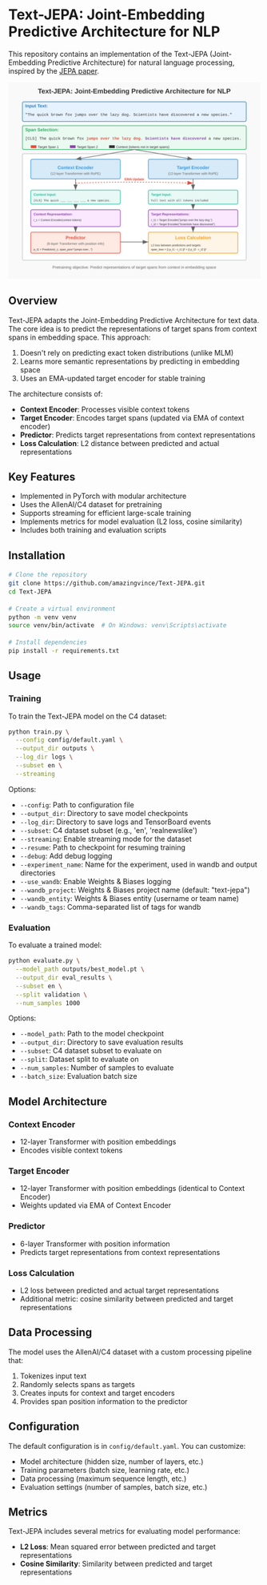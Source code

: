 # Text-JEPA: Joint-Embedding Predictive Architecture for NLP

This repository contains an implementation of the Text-JEPA (Joint-Embedding Predictive Architecture) for natural language processing, inspired by the [JEPA paper](https://arxiv.org/abs/2301.08243).

![Diagram](/images//text-jepa-final-v2.svg)

## Overview

Text-JEPA adapts the Joint-Embedding Predictive Architecture for text data. The core idea is to predict the representations of target spans from context spans in embedding space. This approach:

1. Doesn't rely on predicting exact token distributions (unlike MLM)
2. Learns more semantic representations by predicting in embedding space
3. Uses an EMA-updated target encoder for stable training

The architecture consists of:

- **Context Encoder**: Processes visible context tokens
- **Target Encoder**: Encodes target spans (updated via EMA of context encoder)
- **Predictor**: Predicts target representations from context representations
- **Loss Calculation**: L2 distance between predicted and actual representations

## Key Features

- Implemented in PyTorch with modular architecture
- Uses the AllenAI/C4 dataset for pretraining
- Supports streaming for efficient large-scale training
- Implements metrics for model evaluation (L2 loss, cosine similarity)
- Includes both training and evaluation scripts

## Installation

```bash
# Clone the repository
git clone https://github.com/amazingvince/Text-JEPA.git
cd Text-JEPA

# Create a virtual environment
python -m venv venv
source venv/bin/activate  # On Windows: venv\Scripts\activate

# Install dependencies
pip install -r requirements.txt
```

## Usage

### Training

To train the Text-JEPA model on the C4 dataset:

```bash
python train.py \
  --config config/default.yaml \
  --output_dir outputs \
  --log_dir logs \
  --subset en \
  --streaming
```

Options:

- `--config`: Path to configuration file
- `--output_dir`: Directory to save model checkpoints
- `--log_dir`: Directory to save logs and TensorBoard events
- `--subset`: C4 dataset subset (e.g., 'en', 'realnewslike')
- `--streaming`: Enable streaming mode for the dataset
- `--resume`: Path to checkpoint for resuming training
- `--debug`: Add debug logging
- `--experiment_name`: Name for the experiment, used in wandb and output directories
- `--use_wandb`: Enable Weights & Biases logging
- `--wandb_project`: Weights & Biases project name (default: "text-jepa")
- `--wandb_entity`: Weights & Biases entity (username or team name)
- `--wandb_tags`: Comma-separated list of tags for wandb

### Evaluation

To evaluate a trained model:

```bash
python evaluate.py \
  --model_path outputs/best_model.pt \
  --output_dir eval_results \
  --subset en \
  --split validation \
  --num_samples 1000
```

Options:

- `--model_path`: Path to the model checkpoint
- `--output_dir`: Directory to save evaluation results
- `--subset`: C4 dataset subset to evaluate on
- `--split`: Dataset split to evaluate on
- `--num_samples`: Number of samples to evaluate
- `--batch_size`: Evaluation batch size

## Model Architecture

### Context Encoder

- 12-layer Transformer with position embeddings
- Encodes visible context tokens

### Target Encoder

- 12-layer Transformer with position embeddings (identical to Context Encoder)
- Weights updated via EMA of Context Encoder

### Predictor

- 6-layer Transformer with position information
- Predicts target representations from context representations

### Loss Calculation

- L2 loss between predicted and actual target representations
- Additional metric: cosine similarity between predicted and target representations

## Data Processing

The model uses the AllenAI/C4 dataset with a custom processing pipeline that:

1. Tokenizes input text
2. Randomly selects spans as targets
3. Creates inputs for context and target encoders
4. Provides span position information to the predictor

## Configuration

The default configuration is in `config/default.yaml`. You can customize:

- Model architecture (hidden size, number of layers, etc.)
- Training parameters (batch size, learning rate, etc.)
- Data processing (maximum sequence length, etc.)
- Evaluation settings (number of samples, batch size, etc.)

## Metrics

Text-JEPA includes several metrics for evaluating model performance:

- **L2 Loss**: Mean squared error between predicted and target representations
- **Cosine Similarity**: Similarity between predicted and target representations
